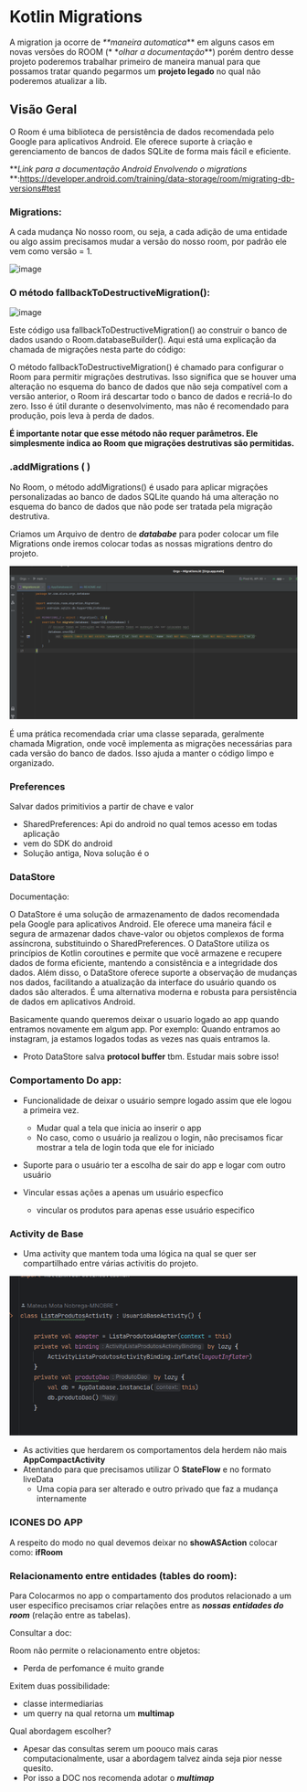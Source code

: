 # Kotlin Migrations

A migration ja ocorre de _**maneira automatica_** em alguns casos em novas versões do ROOM (*
*_olhar a
documentação_**) porém dentro desse projeto poderemos trabalhar primeiro de maneira manual para que
possamos tratar quando pegarmos um **projeto legado** no qual não poderemos atualizar a lib.

## Visão Geral

O Room é uma biblioteca de persistência de dados recomendada pelo Google para aplicativos Android.
Ele oferece suporte à criação e gerenciamento de bancos de dados SQLite de forma mais fácil e
eficiente.

**_Link para a documentação Android Envolvendo o migrations_
**:https://developer.android.com/training/data-storage/room/migrating-db-versions#test

### Migrations:

A cada mudança No nosso room, ou seja, a cada adição de uma entidade ou algo assim precisamos mudar
a versão do nosso room, por padrão ele vem como versão = 1.

![image](https://github.com/Mateuxx/Android-Basics-Study/assets/83120884/c6b0de36-c083-4aa4-983a-a7f1df463e30)

### O método fallbackToDestructiveMigration():

![image](https://github.com/Mateuxx/Android-Basics-Study/assets/83120884/e3ad1ead-3405-4fe0-a006-cf631a6383d2)

Este código usa fallbackToDestructiveMigration() ao construir o banco de dados usando o
Room.databaseBuilder(). Aqui está uma explicação da chamada de migrações nesta parte do código:

O método fallbackToDestructiveMigration() é chamado para configurar o Room para permitir migrações
destrutivas. Isso significa que se houver uma alteração no esquema do banco de dados que não seja
compatível com a versão anterior, o Room irá descartar todo o banco de dados e recriá-lo do zero.
Isso é útil durante o desenvolvimento, mas não é recomendado para produção, pois leva à perda de
dados.

**É importante notar que esse método não requer parâmetros. Ele simplesmente indica ao Room que
migrações destrutivas são permitidas.**

### .addMigrations ( )

No Room, o método addMigrations() é usado para aplicar migrações personalizadas ao banco de dados
SQLite quando há uma alteração no esquema do banco de dados que não pode ser tratada pela migração
destrutiva.

Criamos um Arquivo de dentro de **_datababe_** para poder colocar um file Migrations onde iremos
colocar todas as nossas migrations dentro do projeto.

![img.png](img.png)

É uma prática recomendada criar uma classe separada, geralmente chamada Migration, onde você
implementa as migrações necessárias para cada versão do banco de dados. Isso ajuda a manter o código
limpo e organizado.

### Preferences

Salvar dados primitivios a partir de chave e valor

- SharedPreferences: Api do android no qual temos acesso em todas aplicação
- vem do SDK do android
- Solução antiga, Nova solução é o

### DataStore

Documentação:

O DataStore é uma solução de armazenamento de dados recomendada pela Google para aplicativos
Android. Ele oferece uma maneira fácil e segura de armazenar dados chave-valor ou objetos complexos
de forma assíncrona, substituindo o SharedPreferences. O DataStore utiliza os princípios de Kotlin
coroutines e permite que você armazene e recupere dados de forma eficiente, mantendo a consistência
e a integridade dos dados. Além disso, o DataStore oferece suporte a observação de mudanças nos
dados, facilitando a atualização da interface do usuário quando os dados são alterados. É uma
alternativa moderna e robusta para persistência de dados em aplicativos Android.

Basicamente quando queremos deixar o usuario logado ao app quando entramos novamente em algum app.
Por exemplo: Quando entramos ao instagram, ja estamos logados todas as vezes nas quais entramos la.

- Proto DataStore salva **protocol buffer** tbm. Estudar mais sobre isso!

### Comportamento Do app:

- Funcionalidade de deixar o usuário sempre logado assim que ele logou a primeira vez.
    - Mudar qual a tela que inicia ao inserir o app
    - No caso, como o usuário ja realizou o login, não precisamos ficar mostrar a tela de login toda
      que ele for iniciado

- Suporte para o usuário ter a escolha de sair do app e logar com outro usuário

- Vincular essas ações a apenas um usuário especfico
    - vincular os produtos para apenas esse usuário especifico

### Activity de Base

- Uma activity que mantem toda uma lógica na qual se quer ser compartilhado entre várias activitis
  do projeto.

![img_1.png](img_1.png)

- As activities que herdarem os comportamentos dela herdem não mais **AppCompactActivity**
- Atentando para que precisamos utilizar O **StateFlow** e no formato liveData
    - Uma copia para ser alterado e outro privado que faz a mudança internamente

### ICONES DO APP

A respeito do modo no qual devemos deixar no **showASAction** colocar como: **ifRoom**

### Relacionamento entre entidades (tables do room):

Para Colocarmos no app o compartamento dos produtos relacionado a um user especifico precisamos
criar relações entre as **_nossas entidades do room_** (relação entre as tabelas).

Consultar a doc:

Room não permite o relacionamento entre objetos:

- Perda de perfomance é muito grande

Exitem duas possibilidade:

- classe intermediarias
- um querry na qual retorna um **multimap**

Qual abordagem escolher?

- Apesar das consultas serem um poouco mais caras computacionalmente, usar a abordagem talvez ainda
  seja pior nesse quesito.
- Por isso a DOC nos recomenda adotar o **_multimap_**
